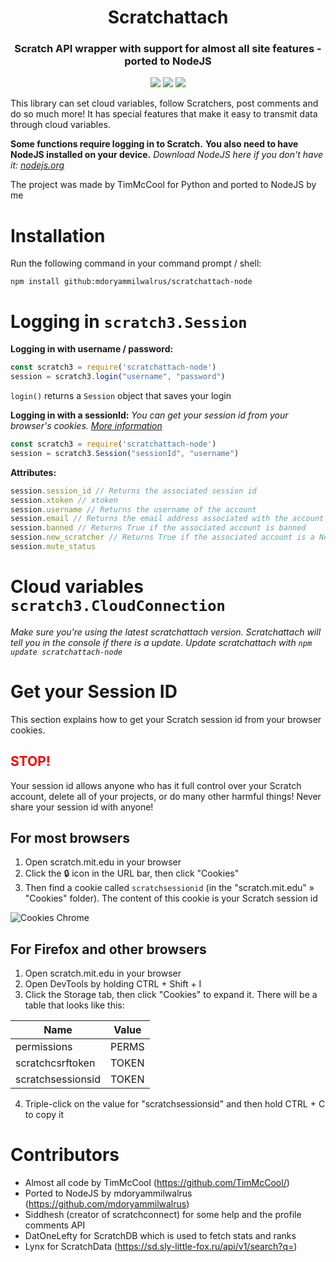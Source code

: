 <div align="center">

<h1>Scratchattach</h1>

<h3>Scratch API wrapper with support for almost all site features - ported to NodeJS</h3>
 
<a alt="Made with NodeJS"><img src="https://img.shields.io/badge/Made%20with-Node.JS-6DA55F?style=for-the-badge&logo=node.js&logoColor=white"></a> 
<a href="https://github.com/mdoryammilwalrus/scratchattach-node/issues/" alt="GitHub issues"><img src="https://img.shields.io/github/issues/mdoryammilwalrus/scratchattach-node?style=for-the-badge"></a>
<a href="https://github.com/mdoryammilwalrus/scratchattach-node/graphs/contributors/" alt=""><img src="https://img.shields.io/github/contributors/mdoryammilwalrus/scratchattach-node?style=for-the-badge"></a>

</div>

This library can set cloud variables, follow Scratchers, post comments and do so much more! It has special features that make it easy to transmit data through cloud variables.

**Some functions require logging in to Scratch.**
**You also need to have NodeJS installed on your device.**
*Download NodeJS here if you don't have it: [nodejs.org](https://nodejs.org)*

The project was made by TimMcCool for Python and ported to NodeJS by me

# Installation

Run the following command in your command prompt / shell:
```
npm install github:mdoryammilwalrus/scratchattach-node
```

# Logging in  `scratch3.Session`

**Logging in with username / password:**

```js
const scratch3 = require('scratchattach-node')
session = scratch3.login("username", "password")
```

`login()` returns a `Session` object that saves your login

**Logging in with a sessionId:**
*You can get your session id from your browser's cookies. [More information](#get-your-session-id)*

```js
const scratch3 = require('scratchattach-node')
session = scratch3.Session("sessionId", "username")
```

**Attributes:**
```js
session.session_id // Returns the associated session id
session.xtoken // xtoken
session.username // Returns the username of the account
session.email // Returns the email address associated with the account
session.banned // Returns True if the associated account is banned
session.new_scratcher // Returns True if the associated account is a New Scratcher
session.mute_status
```

# Cloud variables  `scratch3.CloudConnection`
*Make sure you're using the latest scratchattach version. Scratchattach will tell you in the console if there is a update. Update scratchattach with `npm update scratchattach-node`*

# Get your Session ID

This section explains how to get your Scratch session id from your browser cookies.

<h2 style="color:red">STOP!</h2>
Your session id allows anyone who has it full control over your Scratch account, delete all of your projects, or do many other harmful things! Never share your session id with anyone!

## For most browsers

1. Open scratch.mit.edu in your browser
2. Click the 🔒 icon in the URL bar, then click "Cookies"
3. Then find a cookie called `scratchsessionid` (in the "scratch.mit.edu" » "Cookies" folder). The content of this cookie is your Scratch session id

![Cookies Chrome](https://scratch3-assets.1tim.repl.co/template/cookies.png)

## For Firefox and other browsers

1. Open scratch.mit.edu in your browser
2. Open DevTools by holding CTRL + Shift + I
3. Click the Storage tab, then click "Cookies" to expand it. There will be a table that looks like this:

|Name             |Value   |
|-----------------|--------|
|permissions      |PERMS   |
|scratchcsrftoken |TOKEN   |
|scratchsessionsid|TOKEN   |

4. Triple-click on the value for "scratchsessionsid" and then hold CTRL + C to copy it

# Contributors

-   Almost all code by TimMcCool (https://github.com/TimMcCool/)
-   Ported to NodeJS by mdoryammilwalrus (https://github.com/mdoryammilwalrus)
-   Siddhesh (creator of scratchconnect) for some help and the profile comments API
-   DatOneLefty for ScratchDB which is used to fetch stats and ranks
-   Lynx for ScratchData (https://sd.sly-little-fox.ru/api/v1/search?q=)

